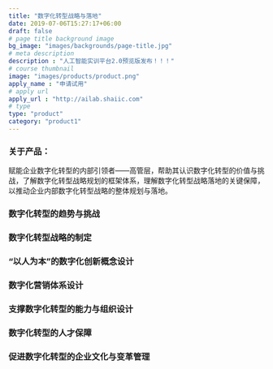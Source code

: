 ```yaml
---
title: "数字化转型战略与落地"
date: 2019-07-06T15:27:17+06:00
draft: false
# page title background image
bg_image: "images/backgrounds/page-title.jpg"
# meta description
description : "人工智能实训平台2.0预览版发布！！！"
# course thumbnail
image: "images/products/product.png"
apply_name : "申请试用"
# apply url
apply_url : "http://ailab.shaiic.com"
# type
type: "product"
category: "product1"
---
```



### 关于产品：

赋能企业数字化转型的内部引领者——高管层，帮助其认识数字化转型的价值与挑战，了解数字化转型战略规划的框架体系，理解数字化转型战略落地的关键保障，以推动企业内部数字化转型战略的整体规划与落地。

### 数字化转型的趋势与挑战

### 数字化转型战略的制定

### “以人为本”的数字化创新概念设计

### 数字化营销体系设计

### 支撑数字化转型的能力与组织设计

### 数字化转型的人才保障

### 促进数字化转型的企业文化与变革管理


